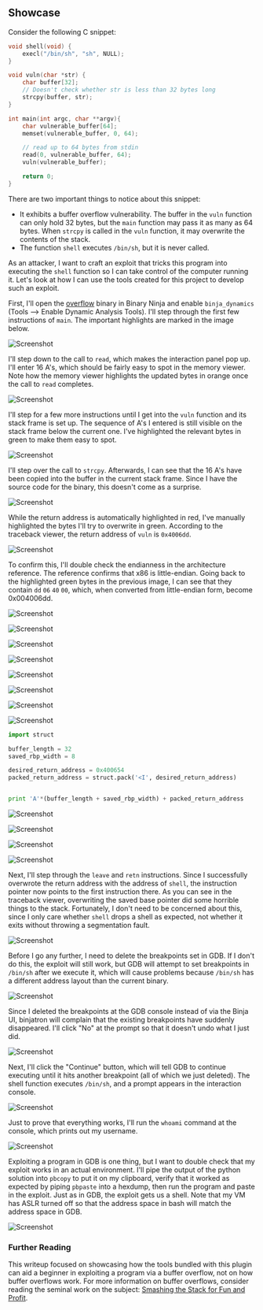 ## Showcase
Consider the following C snippet:

```c
void shell(void) {
    execl("/bin/sh", "sh", NULL);
}

void vuln(char *str) {
    char buffer[32];
    // Doesn't check whether str is less than 32 bytes long
    strcpy(buffer, str);
}

int main(int argc, char **argv){
    char vulnerable_buffer[64];
    memset(vulnerable_buffer, 0, 64);

    // read up to 64 bytes from stdin
    read(0, vulnerable_buffer, 64);
    vuln(vulnerable_buffer);

    return 0;
}
```

There are two important things to notice about this snippet:
* It exhibits a buffer overflow vulnerability. The buffer in the `vuln` function can only hold 32 bytes, but the `main` function may pass it as many as 64 bytes. When `strcpy` is called in the `vuln` function, it may overwrite the contents of the stack.
* The function `shell` executes `/bin/sh`, but it is never called.

As an attacker, I want to craft an exploit that tricks this program into executing the `shell` function so I can take control of the computer running it. Let's look at how I can use the tools created for this project to develop such an exploit.

First, I'll open the [overflow](overflow) binary in Binary Ninja and enable `binja_dynamics` (Tools --> Enable Dynamic Analysis Tools). I'll step through the first few instructions of `main`. The important highlights are marked in the image below.

![Screenshot](images/1.png)

I'll step down to the call to `read`, which makes the interaction panel pop up. I'll enter 16 A's, which should be fairly easy to spot in the memory viewer. Note how the memory viewer highlights the updated bytes in orange once the call to `read` completes.

![Screenshot](images/2.gif)

I'll step for a few more instructions until I get into the `vuln` function and its stack frame is set up. The sequence of A's I entered is still visible on the stack frame below the current one. I've highlighted the relevant bytes in green to make them easy to spot.

![Screenshot](images/3.png)

I'll step over the call to `strcpy`. Afterwards, I can see that the 16 A's have been copied into the buffer in the current stack frame. Since I have the source code for the binary, this doesn't come as a surprise.

![Screenshot](images/4.png)

While the return address is automatically highlighted in red, I've manually highlighted the bytes I'll try to overwrite in green. According to the traceback viewer, the return address of `vuln` is `0x4006dd`.

![Screenshot](images/5.png)

To confirm this, I'll double check the endianness in the architecture reference. The reference confirms that x86 is little-endian. Going back to the highlighted green bytes in the previous image, I can see that they contain `dd` `06` `40` `00`, which, when converted from little-endian form, become 0x004006dd.

![Screenshot](images/8.png)

![Screenshot](images/6.png)

![Screenshot](images/7.png)

![Screenshot](images/9.png)

![Screenshot](images/10.png)

![Screenshot](images/11.png)

![Screenshot](images/12.png)

![Screenshot](images/13.png)

```python
import struct

buffer_length = 32
saved_rbp_width = 8

desired_return_address = 0x400654
packed_return_address = struct.pack('<I', desired_return_address)


print 'A'*(buffer_length + saved_rbp_width) + packed_return_address

```

![Screenshot](images/14.png)

![Screenshot](images/15.png)

![Screenshot](images/16.png)

![Screenshot](images/17.gif)

Next, I'll step through the `leave` and `retn` instructions. Since I successfully overwrote the return address with the address of `shell`, the instruction pointer now points to the first instruction there. As you can see in the traceback viewer, overwriting the saved base pointer did some horrible things to the stack. Fortunately, I don't need to be concerned about this, since I only care whether `shell` drops a shell as expected, not whether it exits without throwing a segmentation fault.

![Screenshot](images/18.png)

Before I go any further, I need to delete the breakpoints set in GDB. If I don't do this, the exploit will still work, but GDB will attempt to set breakpoints in `/bin/sh` after we execute it, which will cause problems because `/bin/sh` has a different address layout than the current binary.

![Screenshot](images/19.png)

Since I deleted the breakpoints at the GDB console instead of via the Binja UI, binjatron will complain that the existing breakpoints have suddenly disappeared. I'll click "No" at the prompt so that it doesn't undo what I just did.

![Screenshot](images/20.png)

Next, I'll click the "Continue" button, which will tell GDB to continue executing until it hits another breakpoint (all of which we just deleted). The shell function executes `/bin/sh`, and a prompt appears in the interaction console.

![Screenshot](images/21.png)

Just to prove that everything works, I'll run the `whoami` command at the console, which prints out my username.

![Screenshot](images/22.png)

Exploiting a program in GDB is one thing, but I want to double check that my exploit works in an actual environment. I'll pipe the output of the python solution into `pbcopy` to put it on my clipboard, verify that it worked as expected by piping `pbpaste` into a hexdump, then run the program and paste in the exploit. Just as in GDB, the exploit gets us a shell. Note that my VM has ASLR turned off so that the address space in bash will match the address space in GDB.

![Screenshot](images/23.png)

### Further Reading
This writeup focused on showcasing how the tools bundled with this plugin can aid a beginner in exploiting a program via a buffer overflow, not on how buffer overflows work. For more information on buffer overflows, consider reading the seminal work on the subject: [Smashing the Stack for Fun and Profit](https://www.eecs.umich.edu/courses/eecs588/static/stack_smashing.pdf).
